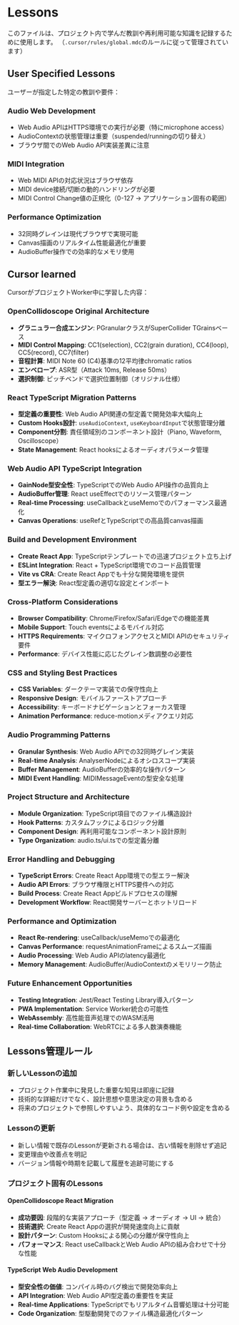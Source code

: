 # Lessons

このファイルは、プロジェクト内で学んだ教訓や再利用可能な知識を記録するために使用します。
（`.cursor/rules/global.mdc`のルールに従って管理されています）

## User Specified Lessons

ユーザーが指定した特定の教訓や要件：

### Audio Web Development
- Web Audio APIはHTTPS環境での実行が必要（特にmicrophone access）
- AudioContextの状態管理は重要（suspended/runningの切り替え）
- ブラウザ間でのWeb Audio API実装差異に注意

### MIDI Integration
- Web MIDI APIの対応状況はブラウザ依存
- MIDI device接続/切断の動的ハンドリングが必要
- MIDI Control Change値の正規化（0-127 → アプリケーション固有の範囲）

### Performance Optimization
- 32同時グレインは現代ブラウザで実現可能
- Canvas描画のリアルタイム性能最適化が重要
- AudioBuffer操作での効率的なメモリ使用

## Cursor learned

CursorがプロジェクトWorker中に学習した内容：

### OpenCollidoscope Original Architecture
- **グラニュラー合成エンジン**: PGranularクラスがSuperCollider TGrainsベース
- **MIDI Control Mapping**: CC1(selection), CC2(grain duration), CC4(loop), CC5(record), CC7(filter)
- **音程計算**: MIDI Note 60 (C4)基準の12平均律chromatic ratios
- **エンベロープ**: ASR型（Attack 10ms, Release 50ms）
- **選択制御**: ピッチベンドで選択位置制御（オリジナル仕様）

### React TypeScript Migration Patterns
- **型定義の重要性**: Web Audio API関連の型定義で開発効率大幅向上
- **Custom Hooks設計**: `useAudioContext`, `useKeyboardInput`で状態管理分離
- **Component分割**: 責任領域別のコンポーネント設計（Piano, Waveform, Oscilloscope）
- **State Management**: React hooksによるオーディオパラメータ管理

### Web Audio API TypeScript Integration
- **GainNode型安全性**: TypeScriptでのWeb Audio API操作の品質向上
- **AudioBuffer管理**: React useEffectでのリソース管理パターン
- **Real-time Processing**: useCallbackとuseMemoでのパフォーマンス最適化
- **Canvas Operations**: useRefとTypeScriptでの高品質canvas描画

### Build and Development Environment
- **Create React App**: TypeScriptテンプレートでの迅速プロジェクト立ち上げ
- **ESLint Integration**: React + TypeScript環境でのコード品質管理
- **Vite vs CRA**: Create React Appでも十分な開発環境を提供
- **型エラー解決**: React型定義の適切な設定とインポート

### Cross-Platform Considerations
- **Browser Compatibility**: Chrome/Firefox/Safari/Edgeでの機能差異
- **Mobile Support**: Touch eventsによるモバイル対応
- **HTTPS Requirements**: マイクロフォンアクセスとMIDI APIのセキュリティ要件
- **Performance**: デバイス性能に応じたグレイン数調整の必要性

### CSS and Styling Best Practices
- **CSS Variables**: ダークテーマ実装での保守性向上
- **Responsive Design**: モバイルファーストアプローチ
- **Accessibility**: キーボードナビゲーションとフォーカス管理
- **Animation Performance**: reduce-motionメディアクエリ対応

### Audio Programming Patterns
- **Granular Synthesis**: Web Audio APIでの32同時グレイン実装
- **Real-time Analysis**: AnalyserNodeによるオシロスコープ実装
- **Buffer Management**: AudioBufferの効率的な操作パターン
- **MIDI Event Handling**: MIDIMessageEventの型安全な処理

### Project Structure and Architecture
- **Module Organization**: TypeScript項目でのファイル構造設計
- **Hook Patterns**: カスタムフックによるロジック分離
- **Component Design**: 再利用可能なコンポーネント設計原則
- **Type Organization**: audio.ts/ui.tsでの型定義分離

### Error Handling and Debugging
- **TypeScript Errors**: Create React App環境での型エラー解決
- **Audio API Errors**: ブラウザ権限とHTTPS要件への対応
- **Build Process**: Create React Appビルドプロセスの理解
- **Development Workflow**: React開発サーバーとホットリロード

### Performance and Optimization
- **React Re-rendering**: useCallback/useMemoでの最適化
- **Canvas Performance**: requestAnimationFrameによるスムーズ描画
- **Audio Processing**: Web Audio APIのlatency最適化
- **Memory Management**: AudioBuffer/AudioContextのメモリリーク防止

### Future Enhancement Opportunities
- **Testing Integration**: Jest/React Testing Library導入パターン
- **PWA Implementation**: Service Worker統合の可能性
- **WebAssembly**: 高性能音声処理でのWASM活用
- **Real-time Collaboration**: WebRTCによる多人数演奏機能

## Lessons管理ルール

### 新しいLessonの追加
- プロジェクト作業中に発見した重要な知見は即座に記録
- 技術的な詳細だけでなく、設計思想や意思決定の背景も含める
- 将来のプロジェクトで参照しやすいよう、具体的なコード例や設定を含める

### Lessonの更新
- 新しい情報で既存のLessonが更新される場合は、古い情報を削除せず追記
- 変更理由や改善点を明記
- バージョン情報や時期を記載して履歴を追跡可能にする

### プロジェクト固有のLessons

#### OpenCollidoscope React Migration
- **成功要因**: 段階的な実装アプローチ（型定義 → オーディオ → UI → 統合）
- **技術選択**: Create React Appの選択が開発速度向上に貢献
- **設計パターン**: Custom Hooksによる関心の分離が保守性向上
- **パフォーマンス**: React useCallbackとWeb Audio APIの組み合わせで十分な性能

#### TypeScript Web Audio Development
- **型安全性の価値**: コンパイル時のバグ検出で開発効率向上
- **API Integration**: Web Audio API型定義の重要性を実証
- **Real-time Applications**: TypeScriptでもリアルタイム音響処理は十分可能
- **Code Organization**: 型駆動開発でのファイル構造最適化パターン
